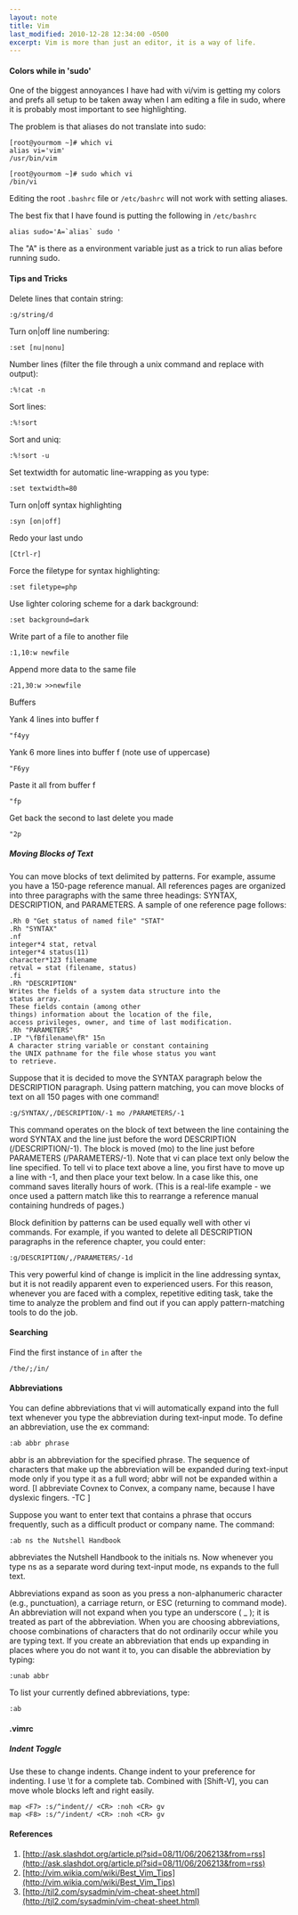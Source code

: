 ```yaml
---
layout: note
title: Vim
last_modified: 2010-12-28 12:34:00 -0500
excerpt: Vim is more than just an editor, it is a way of life.
---
```

#### Colors while in 'sudo'

One of the biggest annoyances I have had with vi/vim is getting my colors and prefs all setup to be taken away when I am editing a file in sudo, where it is probably most important to see highlighting.

The problem is that aliases do not translate into sudo:

    [root@yourmom ~]# which vi
    alias vi='vim'
    /usr/bin/vim

    [root@yourmom ~]# sudo which vi
    /bin/vi

Editing the root `.bashrc` file or `/etc/bashrc` will not work with setting aliases.

The best fix that I have found is putting the following in `/etc/bashrc`

    alias sudo='A=`alias` sudo '

The "A" is there as a environment variable just as a trick to run alias before running sudo.

#### Tips and Tricks

Delete lines that contain string:

    :g/string/d

Turn on|off line numbering:

    :set [nu|nonu]

Number lines (filter the file through a unix command and replace with output):

    :%!cat -n

Sort lines:

    :%!sort

Sort and uniq:

    :%!sort -u

Set textwidth for automatic line-wrapping as you type:

    :set textwidth=80

Turn on|off syntax highlighting

    :syn [on|off]

Redo your last undo

    [Ctrl-r]

Force the filetype for syntax highlighting:

    :set filetype=php

Use lighter coloring scheme for a dark background:

    :set background=dark

Write part of a file to another file

    :1,10:w newfile

Append more data to the same file

    :21,30:w >>newfile

Buffers

Yank 4 lines into buffer f

    "f4yy

Yank 6 more lines into buffer f (note use of uppercase)

    "F6yy

Paste it all from buffer f

    "fp

Get back the second to last delete you made

    "2p

##### Moving Blocks of Text

You can move blocks of text delimited by patterns. For example, assume you have a 150-page reference manual. All references pages are organized into three paragraphs with the same three headings: SYNTAX, DESCRIPTION, and PARAMETERS. A sample of one reference page follows:

    .Rh 0 "Get status of named file" "STAT"
    .Rh "SYNTAX"
    .nf
    integer*4 stat, retval
    integer*4 status(11)
    character*123 filename
    retval = stat (filename, status)
    .fi
    .Rh "DESCRIPTION"
    Writes the fields of a system data structure into the
    status array.
    These fields contain (among other
    things) information about the location of the file,
    access privileges, owner, and time of last modification.
    .Rh "PARAMETERS"
    .IP "\fBfilename\fR" 15n
    A character string variable or constant containing
    the UNIX pathname for the file whose status you want
    to retrieve.

Suppose that it is decided to move the SYNTAX paragraph below the DESCRIPTION paragraph. Using pattern matching, you can move blocks of text on all 150 pages with one command!

    :g/SYNTAX/,/DESCRIPTION/-1 mo /PARAMETERS/-1

This command operates on the block of text between the line containing the word SYNTAX and the line just before the word DESCRIPTION (/DESCRIPTION/-1). The block is moved (mo) to the line just before PARAMETERS (/PARAMETERS/-1). Note that vi can place text only below the line specified. To tell vi to place text above a line, you first have to move up a line with -1, and then place your text below. In a case like this, one command saves literally hours of work. (This is a real-life example - we once used a pattern match like this to rearrange a reference manual containing hundreds of pages.)

Block definition by patterns can be used equally well with other vi commands. For example, if you wanted to delete all DESCRIPTION paragraphs in the reference chapter, you could enter:

    :g/DESCRIPTION/,/PARAMETERS/-1d

This very powerful kind of change is implicit in the line addressing syntax, but it is not readily apparent even to experienced users. For this reason, whenever you are faced with a complex, repetitive editing task, take the time to analyze the problem and find out if you can apply pattern-matching tools to do the job.

#### Searching

Find the first instance of `in` after `the`

    /the/;/in/

#### Abbreviations

You can define abbreviations that vi will automatically expand into the full text whenever you type the abbreviation during text-input mode. To define an abbreviation, use the ex command:

    :ab abbr phrase

abbr is an abbreviation for the specified phrase. The sequence of characters that make up the abbreviation will be expanded during text-input mode only if you type it as a full word; abbr will not be expanded within a word. [I abbreviate Covnex to Convex, a company name, because I have dyslexic fingers. -TC ]

Suppose you want to enter text that contains a phrase that occurs frequently, such as a difficult product or company name. The command:

    :ab ns the Nutshell Handbook

abbreviates the Nutshell Handbook to the initials ns. Now whenever you type ns as a separate word during text-input mode, ns expands to the full text.

Abbreviations expand as soon as you press a non-alphanumeric character (e.g., punctuation), a carriage return, or ESC (returning to command mode). An abbreviation will not expand when you type an underscore ( _ ); it is treated as part of the abbreviation. When you are choosing abbreviations, choose combinations of characters that do not ordinarily occur while you are typing text. If you create an abbreviation that ends up expanding in places where you do not want it to, you can disable the abbreviation by typing:

    :unab abbr

To list your currently defined abbreviations, type:

    :ab

#### .vimrc

##### Indent Toggle

Use these to change indents. Change indent to your preference for indenting. I use \t for a complete tab. Combined with [Shift-V], you can move whole blocks left and right easily.

    map <F7> :s/^indent// <CR> :noh <CR> gv
    map <F8> :s/^/indent/ <CR> :noh <CR> gv

#### References

 1. [http://ask.slashdot.org/article.pl?sid=08/11/06/206213&from=rss](http://ask.slashdot.org/article.pl?sid=08/11/06/206213&from=rss)
 2. [http://vim.wikia.com/wiki/Best_Vim_Tips](http://vim.wikia.com/wiki/Best_Vim_Tips)
 3. [http://tjl2.com/sysadmin/vim-cheat-sheet.html](http://tjl2.com/sysadmin/vim-cheat-sheet.html)
